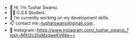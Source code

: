 - 👋 Hi, I’m Tushar Swansi.
- 👨‍🎓 C.S.E Student.. 
- 🌱 I’m currently working on my development skills.  
- 📫 contact me:-tusharswansi@gmail.com..
- 👤 Instagram:-https://www.instagram.com/_tushar_swansi_?igsh=MXI2c2hsMzdweXVtNw==

<!---
Tusharswansi/Tusharswansi is a ✨ special ✨ repository because its `README.md` (this file) appears on your GitHub profile.
You can click the Preview link to take a look at your changes.
--->
